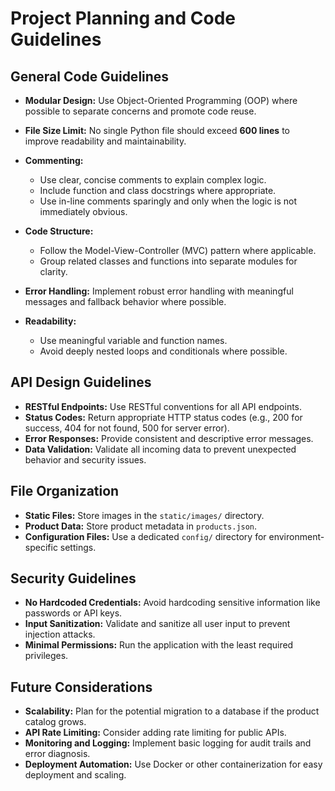 # Project Planning and Code Guidelines

## General Code Guidelines

* **Modular Design:** Use Object-Oriented Programming (OOP) where possible to separate concerns and promote code reuse.
* **File Size Limit:** No single Python file should exceed **600 lines** to improve readability and maintainability.
* **Commenting:**

  * Use clear, concise comments to explain complex logic.
  * Include function and class docstrings where appropriate.
  * Use in-line comments sparingly and only when the logic is not immediately obvious.
* **Code Structure:**

  * Follow the Model-View-Controller (MVC) pattern where applicable.
  * Group related classes and functions into separate modules for clarity.
* **Error Handling:** Implement robust error handling with meaningful messages and fallback behavior where possible.
* **Readability:**

  * Use meaningful variable and function names.
  * Avoid deeply nested loops and conditionals where possible.

## API Design Guidelines

* **RESTful Endpoints:** Use RESTful conventions for all API endpoints.
* **Status Codes:** Return appropriate HTTP status codes (e.g., 200 for success, 404 for not found, 500 for server error).
* **Error Responses:** Provide consistent and descriptive error messages.
* **Data Validation:** Validate all incoming data to prevent unexpected behavior and security issues.

## File Organization

* **Static Files:** Store images in the `static/images/` directory.
* **Product Data:** Store product metadata in `products.json`.
* **Configuration Files:** Use a dedicated `config/` directory for environment-specific settings.

## Security Guidelines

* **No Hardcoded Credentials:** Avoid hardcoding sensitive information like passwords or API keys.
* **Input Sanitization:** Validate and sanitize all user input to prevent injection attacks.
* **Minimal Permissions:** Run the application with the least required privileges.

## Future Considerations

* **Scalability:** Plan for the potential migration to a database if the product catalog grows.
* **API Rate Limiting:** Consider adding rate limiting for public APIs.
* **Monitoring and Logging:** Implement basic logging for audit trails and error diagnosis.
* **Deployment Automation:** Use Docker or other containerization for easy deployment and scaling.
